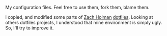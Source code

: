 My configuration files. Feel free to use them, fork them, blame them.

I copied, and modified some parts of [Zach Holman](https://github.com/holman)
[dotfiles](https://github.com/holman/dotfiles).
Looking at others dotfiles projects, I understood that mine environment is
simply ugly. So, I'll try to improve it.
